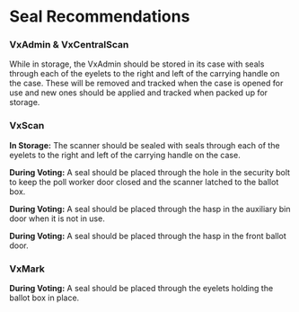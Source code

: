 # Seal Recommendations

### VxAdmin & VxCentralScan

While in storage, the VxAdmin should be stored in its case with seals through each of the eyelets to the right and left of the carrying handle on the case. These will be removed and tracked when the case is opened for use and new ones should be applied and tracked when packed up for storage.&#x20;

### VxScan

**In Storage:** The scanner should be sealed with seals through each of the eyelets to the right and left of the carrying handle on the case.

**During Voting:** A seal should be placed through the hole in the security bolt to keep the poll worker door closed and the scanner latched to the ballot box.&#x20;

**During Voting:** A seal should be placed through the hasp in the auxiliary bin door when it is not in use.

**During Voting:** A seal should be placed through the hasp in the front ballot door.

### VxMark&#x20;

**During Voting:** A seal should be placed through the eyelets holding the ballot box in place.


